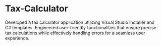 # Tax-Calculator
Developed a tax calculator application utilizing Visual Studio Installer and C# templates. 
Engineered user-friendly functionalities that ensure precise tax calculations while effectively handling errors for a seamless user experience.
